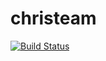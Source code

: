 # christeam

[![Build Status](https://travis-ci.com/lordoftheflies/christeam.svg?token=4z8tSmExfL2RvhZfmHct&branch=master)](https://travis-ci.com/lordoftheflies/christeam)
